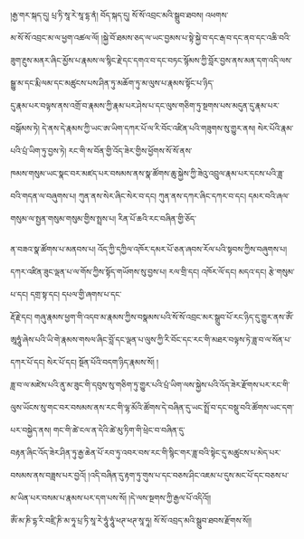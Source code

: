 ﻿  
།རྒྱ་གར་སྐད་དུ། པྲ་ཏི་སཱ་རེ་སཱ་དྷ་ནཾ། བོད་སྐད་དུ། སོ་སོ་འབྲང་མའི་སྒྲུབ་ཐབས། འཕགས་  
མ་སོ་སོ་འབྲང་མ་ལ་ཕྱག་འཚལ་ལོ། །སྐྱེ་བོ་ཐམས་ཅད་ལ་ཡང་བྱམས་པ་སྟེ་སྐྱེ་བ་དང་རྒ་བ་དང་ནབ་དང་འཆི་བའི་ཟུག་རྔུས་མནར་ཞིང་མྱོས་པ་རྣམས་ལ་སྙིང་རྗེ་དང་དགའ་བ་དང་བཏང་སྙོམས་ཀྱི་བློར་བྱས་ནས་མན་དག་འདི་ལས་སྒྱུ་མ་དང་རྨི་ལམ་དང་མཚུངས་པས་ཤིན་ཏུ་མཆོག་ཏུ་མ་ལུས་པ་རྣམས་སྟོང་པ་ཉིད་  
དུ་རྣམ་པར་བལྟས་ནས་འགྲོ་བ་རྣམས་ཀྱི་རྣམ་པར་ཤེས་པ་དང་ལུས་གཅིག་ཏུ་སྔགས་པས་མདུན་དུ་རྣམ་པར་བསྒོམས་ཏེ། དེ་ནས་དེ་རྣམས་ཀྱི་ཡང་ཨ་ཡིག་དཀར་པོ་ལ་རི་བོང་འཛིན་པའི་གཟུགས་སུ་གྱུར་ནས། སེར་པོའི་རྣམ་པའི་པྲཾ་ཡིག་ཏུ་བྱས་ཏེ། རང་གི་ས་བོན་གྱི་འོད་ཟེར་གྱིས་ཕྱོགས་སོ་སོ་ནས་  
ཁམས་གསུམ་ཡང་སྣང་བར་མཛད་པར་བསམས་ནས་སྣ་ཚོགས་ཆུ་སྐྱེས་ཀྱི་ཟེའུ་འབྲུལ་རྣམ་པར་དངས་པའི་ཟླ་བའི་གདན་ལ་བཞུགས་པ། ཀུན་ནས་སེར་ཞིང་སེར་བ་དང། ཀུན་ནས་དཀར་ཞིང་དཀར་བ་དང། དམར་བའི་ཞལ་གསུམ་ལ་སྤྱན་གསུམ་གསུམ་གྱིས་སྤྲས་པ། རིན་པོ་ཆའི་རང་བཞིན་གྱི་ཅོད་  
  
ན་བཟའ་སྣ་ཚོགས་པ་མནབས་པ། འོད་ཀྱི་དཀྱིལ་འཁོར་དམར་པོ་ཅན་ཞབས་རོལ་པའི་སྟབས་ཀྱིས་བཞུགས་པ། དཀར་འཛིན་ཟུང་ལྡན་པ་ལ་གོས་ཀྱིས་སྟོད་གཡོགས་སུ་བྱས་པ། རལ་གྲི་དང། འཁོར་ལོ་དང། མདའ་དང། རྩེ་གསུམ་པ་དང། དགྲ་སྟ་དང། དཔལ་གྱི་ཞགས་པ་དང་  
རྡོ་རྗེ་དང། གཞུ་རྣམས་ཕྱག་གི་འདབ་མ་རྣམས་ཀྱིས་བསྣམས་པའི་སོ་སོ་འབྲང་མར་སྒྲུབ་པོ་རང་ཉིད་དུ་གྱུར་ནས་ཨོཾ་ཨཱཧཱུཾ་ཞེས་པའི་ཡི་གེ་རྣམས་གསལ་ཞིང་བློ་དང་ལྡན་པ་ལུས་ཀྱི་རི་བོང་དང་རང་གི་མཐར་བལྟས་ཏེ་ཟླ་བ་ལ་སོན་པ་དཀར་པོ་དང། སེར་པོ་དང། སྔོན་པོའི་བདག་ཉིད་རྣམས་སོ། །  
ཟླ་བ་ལ་མཛེས་པའི་ནུ་མ་ཟུང་གི་དབུས་སུ་གཅིག་ཏུ་གྱུར་པའི་པྲཾ་ཡིག་ལས་སྐྱེས་པའི་འོད་ཟེར་རྫོགས་པར་རང་གི་ལུས་ཡོངས་སུ་གང་བར་བསམས་ནས་རང་གི་ལྷ་མོའི་ཚོགས་དེ་བཞིན་དུ་ཡང་སྤྲོ་བ་དང་བསྡུ་བའི་ཚོགས་ཡང་དག་པར་བསྐྱེད་ནས། གང་གི་ཚེ་ངལ་ན་དེའི་ཚེ་མུ་ཏིག་གི་ཕྲེང་བ་བཞིན་དུ་  
བརྟན་ཞིང་འོད་ཟེར་ཤིན་ཏུ་རྒྱ་ཆེན་པོ་རབ་ཏུ་འབར་བས་རང་གི་སྙིང་གར་ཟླ་བའི་སྟེང་དུ་མཚུངས་པ་མེད་པར་བསམས་ནས་བཟླས་པར་བྱའོ། །འདི་བཞིན་དུ་རྟག་ཏུ་གུས་པ་དང་བཅས་ཤིང་འཇམ་པ་དུས་མང་པོ་དང་བཅས་པ་མ་ཡིན་པར་བསམ་པ་རྣམས་པར་དག་པས་སོ། །དེ་ལས་སྔགས་ཀྱི་རྒྱལ་པོ་འདིའོ།།  
ཨོཾ་མ་ཎི་དྷ་རི་བཛྲི་ཎི་མ་ཧཱ་པྲ་ཏི་སཱ་རེ་ཧཱུཾ་ཧཱུཾ་ཕཊ་ཕཊ་སཱ་ཧཱ། སོ་སོ་འབྲད་མའི་སྒྲུབ་ཐབས་རྫོགས་སོ།།  
  
  

